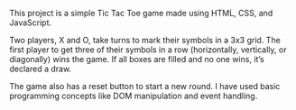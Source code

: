 This project is a simple Tic Tac Toe game made using HTML, CSS, and JavaScript. 

Two players, X and O, take turns to mark their symbols in a 3x3 grid. The first player to get three of their symbols in a row (horizontally, vertically, or diagonally) wins the game. If all boxes are filled and no one wins, it’s declared a draw. 

The game also has a reset button to start a new round. I have used basic programming concepts like DOM manipulation and event handling.
